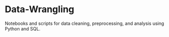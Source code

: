 # Data-Wrangling
Notebooks and scripts for data cleaning, preprocessing, and analysis using Python and SQL.
